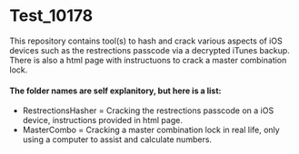 # Test_10178

This repository contains tool(s) to hash and crack various aspects of iOS devices such as the restrections passcode via a decrypted iTunes backup. There is also a html page with instructuons to crack a master combination lock.

#### The folder names are self explanitory, but here is a list:

* RestrectionsHasher = Cracking the restrections passcode on a iOS device, instructions provided in html page.
* MasterCombo = Cracking a master combination lock in real life, only using a computer to assist and calculate numbers.
